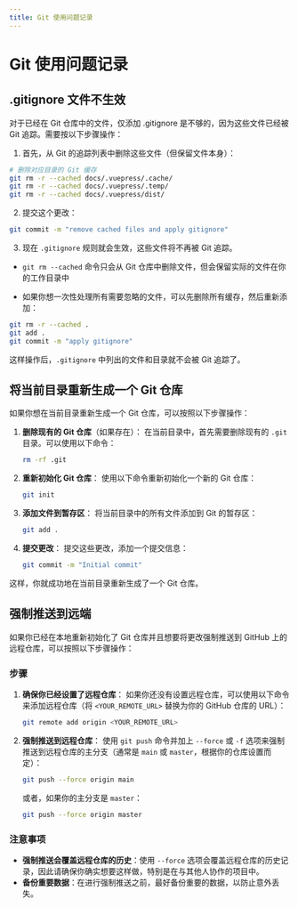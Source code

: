 ```yaml
---
title: Git 使用问题记录
---
```


# Git 使用问题记录

## .gitignore 文件不生效

对于已经在 Git 仓库中的文件，仅添加 .gitignore 是不够的，因为这些文件已经被 Git 追踪。需要按以下步骤操作：

1. 首先，从 Git 的追踪列表中删除这些文件（但保留文件本身）：

```bash
# 删除对应目录的 Git 缓存
git rm -r --cached docs/.vuepress/.cache/
git rm -r --cached docs/.vuepress/.temp/
git rm -r --cached docs/.vuepress/dist/
```


2. 提交这个更改：

```bash
git commit -m "remove cached files and apply gitignore"
```

3. 现在 `.gitignore` 规则就会生效，这些文件将不再被 Git 追踪。


- `git rm --cached` 命令只会从 Git 仓库中删除文件，但会保留实际的文件在你的工作目录中

- 如果你想一次性处理所有需要忽略的文件，可以先删除所有缓存，然后重新添加：
```bash
git rm -r --cached .
git add .
git commit -m "apply gitignore"
```

这样操作后，`.gitignore` 中列出的文件和目录就不会被 Git 追踪了。

## 将当前目录重新生成一个 Git 仓库

如果你想在当前目录重新生成一个 Git 仓库，可以按照以下步骤操作：

1. **删除现有的 Git 仓库**（如果存在）：
   在当前目录中，首先需要删除现有的 `.git` 目录。可以使用以下命令：
   
   ```bash
   rm -rf .git
   ```
   
2. **重新初始化 Git 仓库**：
   使用以下命令重新初始化一个新的 Git 仓库：
   ```bash
   git init
   ```

3. **添加文件到暂存区**：
   将当前目录中的所有文件添加到 Git 的暂存区：
   ```bash
   git add .
   ```

4. **提交更改**：
   提交这些更改，添加一个提交信息：
   ```bash
   git commit -m "Initial commit"
   ```

这样，你就成功地在当前目录重新生成了一个 Git 仓库。

## 强制推送到远端

如果你已经在本地重新初始化了 Git 仓库并且想要将更改强制推送到 GitHub 上的远程仓库，可以按照以下步骤操作：

### 步骤

1. **确保你已经设置了远程仓库**：
   如果你还没有设置远程仓库，可以使用以下命令来添加远程仓库（将 `<YOUR_REMOTE_URL>` 替换为你的 GitHub 仓库的 URL）：
   ```bash
   git remote add origin <YOUR_REMOTE_URL>
   ```

2. **强制推送到远程仓库**：
   使用 `git push` 命令并加上 `--force` 或 `-f` 选项来强制推送到远程仓库的主分支（通常是 `main` 或 `master`，根据你的仓库设置而定）：
   ```bash
   git push --force origin main
   ```
   或者，如果你的主分支是 `master`：
   ```bash
   git push --force origin master
   ```

### 注意事项
- **强制推送会覆盖远程仓库的历史**：使用 `--force` 选项会覆盖远程仓库的历史记录，因此请确保你确实想要这样做，特别是在与其他人协作的项目中。
- **备份重要数据**：在进行强制推送之前，最好备份重要的数据，以防止意外丢失。



